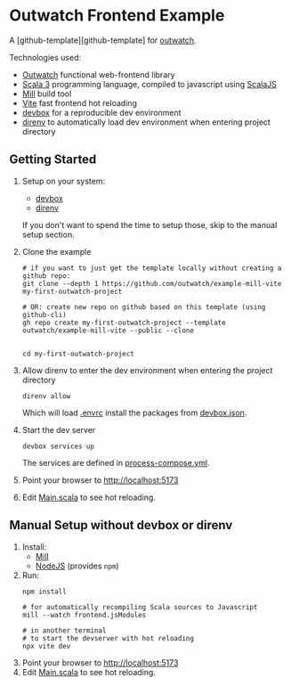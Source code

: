 # Outwatch Frontend Example

A [github-template][github-template] for [outwatch](https://github.com/outwatch/outwatch).

Technologies used:
- [Outwatch](https://github.com/outwatch/outwatch/) functional web-frontend library
- [Scala 3](https://www.scala-lang.org/) programming language, compiled to javascript using [ScalaJS](https://www.scala-js.org/)
- [Mill](https://mill-build.com) build tool
- [Vite](https://vitejs.dev) fast frontend hot reloading
- [devbox](https://www.jetpack.io/devbox) for a reproducible dev environment
- [direnv](https://direnv.net/) to automatically load dev environment when entering project directory


## Getting Started

1. Setup on your system:
   - [devbox](https://www.jetpack.io/devbox)
   - [direnv](https://direnv.net/)

   If you don't want to spend the time to setup those, skip to the manual setup section.
1. Clone the example
    ```shell
    # if you want to just get the template locally without creating a github repo:
    git clone --depth 1 https://github.com/outwatch/example-mill-vite my-first-outwatch-project

    # OR: create new repo on github based on this template (using github-cli)
    gh repo create my-first-outwatch-project --template outwatch/example-mill-vite --public --clone


    cd my-first-outwatch-project
    ```
1. Allow direnv to enter the dev environment when entering the project directory
    ```shell
    direnv allow
    ```
    Which will load [.envrc](.envrc) install the packages from [devbox.json](devbox.json).
1. Start the dev server
    ```shell
    devbox services up
    ```
   The services are defined in [process-compose.yml](process-compose.yml).
1. Point your browser to <http://localhost:5173>
1. Edit [Main.scala](frontend/src/main/scala/frontend/Main.scala) to see hot reloading.


## Manual Setup without devbox or direnv

1. Install:
    - [Mill](https://mill-build.com)
    - [NodeJS](https://nodejs.org) (provides `npm`)
1. Run:
    ```shell
    npm install

    # for automatically recompiling Scala sources to Javascript
    mill --watch frontend.jsModules

    # in another terminal
    # to start the devserver with hot reloading
    npx vite dev
    ```
1. Point your browser to <http://localhost:5173>
1. Edit [Main.scala](frontend/src/main/scala/frontend/Main.scala) to see hot reloading.
